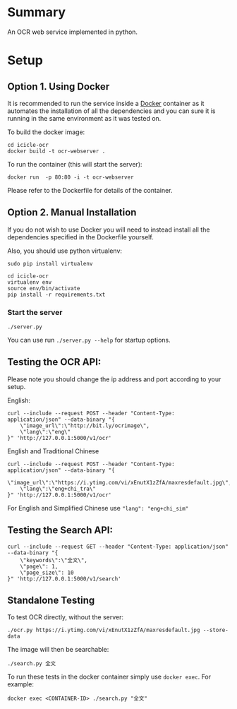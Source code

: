 # Summary

An OCR web service implemented in python.

# Setup

## Option 1. Using Docker 

It is recommended to run the service inside a [Docker](#https://www.docker.com) container as it automates the installation of all the dependencies and you can sure it is running in the same environment as it was tested on.

To build the docker image:
	
	cd icicle-ocr
	docker build -t ocr-webserver .

To run the container (this will start the server):
	
	docker run  -p 80:80 -i -t ocr-webserver 

Please refer to the Dockerfile for details of the container.

## Option 2. Manual Installation

If you do not wish to use Docker you will need to instead install all the dependencies specified in the Dockerfile yourself.

Also, you should use python virtualenv:
	
	sudo pip install virtualenv
	
	cd icicle-ocr
	virtualenv env
	source env/bin/activate
	pip install -r requirements.txt


### Start the server

	./server.py

You can use run `./server.py --help` for startup options.


## Testing the OCR API:

Please note you should change the ip address and port according to your setup.

English:
	
	curl --include --request POST --header "Content-Type: application/json" --data-binary "{  
	    \"image_url\":\"http://bit.ly/ocrimage\",
	    \"lang\":\"eng\"
	}" 'http://127.0.0.1:5000/v1/ocr'


English and Traditional Chinese 

	curl --include --request POST --header "Content-Type: application/json" --data-binary "{  
	    \"image_url\":\"https://i.ytimg.com/vi/xEnutX1zZfA/maxresdefault.jpg\",
	    \"lang\":\"eng+chi_tra\"
	}" 'http://127.0.0.1:5000/v1/ocr'


For English and Simplified Chinese use `"lang": "eng+chi_sim"`

## Testing the Search API:

	curl --include --request GET --header "Content-Type: application/json" --data-binary "{  
	    \"keywords\":\"全文\",
	    \"page\": 1,
	    \"page_size\": 10
	}" 'http://127.0.0.1:5000/v1/search'


## Standalone Testing

To test OCR directly, without the server:

	./ocr.py https://i.ytimg.com/vi/xEnutX1zZfA/maxresdefault.jpg --store-data

The image will then be searchable:

	./search.py 全文
	
To run these tests in the docker container simply use `docker exec`. For example:

	docker exec <CONTAINER-ID> ./search.py "全文"